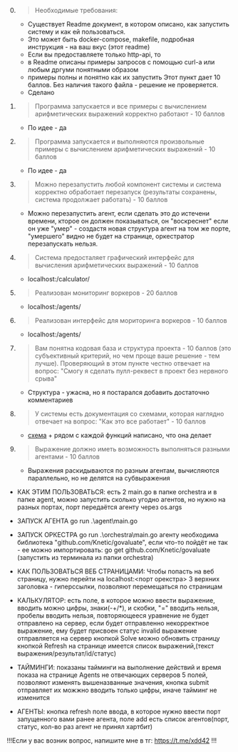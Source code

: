 0. >Необходимые требования:
    - Существует Readme документ, в котором описано, как запустить систему и как ей пользоваться.
    - Это может быть docker-compose, makefile, подробная инструкция - на ваш вкус (этот readme)
    - Если вы предоставляете только http-api, то
    - в Readme описаны примеры запросов с помощью curl-a или любым дргуми понятными образом
    - примеры полны и понятно как их запустить
    Этот пункт дает 10 баллов. Без наличия такого файла - решение не проверяется.
    - Сделано
1. >Программа запускается и все примеры с вычислением арифметических выражений корректно работают - 10 баллов
    - По идее - да
2. >Программа запускается и выполняются произвольные примеры с вычислением арифметических выражений - 10 баллов
    - По идее - да
3. >Можно перезапустить любой компонент системы и система корректно обработает перезапуск (результаты сохранены, система продолжает работать) - 10 баллов
    - Можно перезапустить агент, если сделать это до истечени времени, кторое он должен показываться, он "воскреснет" если он уже "умер" - создастя новая структура агент на том же порте, "умершего" видно не будет на странице, оркестратор перезапускать нельзя.
4. >Система предосталяет графический интерфейс для вычисления арифметических выражений - 10 баллов
    - localhost:<yourport>/calculator/
5. >Реализован мониторинг воркеров - 20 баллов
    - localhost:<yourport>/agents/
6. >Реализован интерфейс для мориторинга воркеров - 10 баллов
    - localhost:<yourport>/agents/
7. >Вам понятна кодовая база и структура проекта - 10 баллов (это субъективный критерий, но чем проще ваше решение - тем лучше).
    Проверяющий в этом пункте честно отвечает на вопрос: "Смогу я сделать пулл-реквест в проект без нервного срыва"
    - Структура - ужасна, но я постарался добавить достаточно комментариев
8. >У системы есть документация со схемами, которая наглядно отвечает на вопрос: "Как это все работает" - 10 баллов
    - [схема](https://github.com/demonShaco69/Yandex_Go_DistributedCalculator/blob/main/scheme%20of%20preject.png) + рядом с каждой функций написано, что она делает
9. >Выражение должно иметь возможность выполняться разными агентами - 10 баллов
    - Выражения раскидываются по разным агентам, вычисляются параллельно, но не делятся на субвыражения


- КАК ЭТИМ ПОЛЬЗОВАТЬСЯ:
    есть 2 main.go в папке orchestra и в папке agent, можно запустить сколько угодно агентов, но нужно на разных портах, порт передаётся агенту через os.args 
- ЗАПУСК АГЕНТА go run .\agent\main.go <yourport>
- ЗАПУСК ОРКЕСТРА go run .\orchestra\main.go <yourport>
    агенту необходима библиотека "github.com/Knetic/govaluate", если что-то пойдёт не так - ее можно импортировать:  go get github.com/Knetic/govaluate (запустить из терминала из папки orchestra)

- КАК ПОЛЬЗОВАТЬСЯ ВЕБ СТРАНИЦАМИ:
    Чтобы попасть на веб страницу, нужно перейти на localhost:<порт орекстра>
    3 верхних заголовка - гиперссылки, позволяют перемещаться по страницам
- КАЛЬКУЛЯТОР:
    есть поле, в которое можно ввести выражение, вводить можно цифры, знаки(-+/*), и скобки, "=" вводить нельзя, пробелы вводить нельзя, повторяющееся уравнение не будет отправлено на сервер, если будет отправленно некорректное выражение, ему будет присвоен статус invalid
    выражение отправляется на сервер кнопкой Solve
    можно обновить страницу кнопкой Refresh
    на странице имеется список выражений,(текст выражения/результат/id/статус)
- ТАЙМИНГИ:
    показаны тайминги на выполнение действий и время показа на странице Agents не отвечающих серверов
    5 полей, позволяют изменять вышеназванные значения, кнопка submit отправляет их
    можжно вводить только цифры, иначе тайминг не изменится
- АГЕНТЫ:
    кнопка refresh
    поле ввода, в которое нужно ввести порт запущенного вами ранее агента, поле add
    есть список агентов(порт, статус, кол-во раз агент не принял хартбит)

!!!Если у вас возник вопрос, напишите мне в тг: https://t.me/xdd42 !!!
